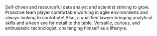 Self-driven and resourceful data analyst and scientist striving to grow. Proactive team player comfortable working in agile environments and always looking to contribute! Also, a qualified lawyer bringing analytical skills and a keen eye for detail to the table. Versatile, curious, and enthusiastic technologist, challenging himself as a lifestyle.

